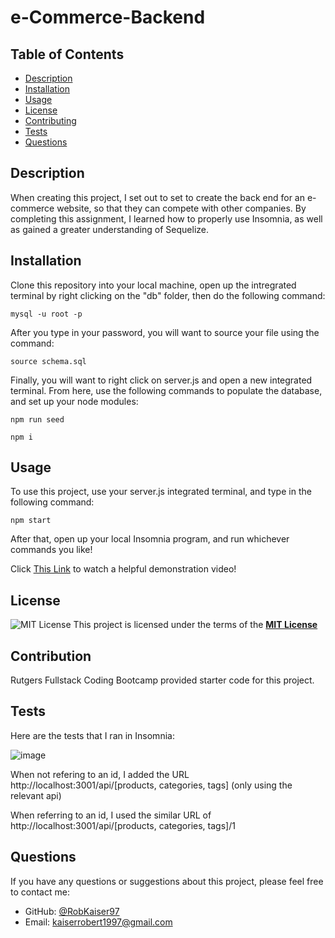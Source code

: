 # e-Commerce-Backend

 ## Table of Contents
  - [Description](#description)
  - [Installation](#installation)
  - [Usage](#usage)
  - [License](#license)
  - [Contributing](#contributing)
  - [Tests](#tests)
  - [Questions](#questions)

  ## Description
  When creating this project, I set out to set to create the back end for an e-commerce website, so that they can compete with other companies. By completing this assignment, I learned how to properly use Insomnia, as well as gained a greater understanding of Sequelize.

 ## Installation
  Clone this repository into your local machine,  open up the intregrated terminal by right clicking on the "db" folder, then do the following command:

  ```mysql -u root -p```

  After you type in your password, you will want to source your file using the command:

  ```source schema.sql```


  Finally, you will want to right click on server.js and open a new integrated terminal. From here, use the following commands to populate the database, and set up your node modules:

  ```npm run seed```

  ```npm i```
  
  ## Usage
  To use this project, use your server.js integrated terminal, and type in the following command:
  
  ```npm start```

 After that, open up your local Insomnia program, and run whichever commands you like!

 Click [This Link](https://drive.google.com/file/d/19qh6gY0rmPI_8uXUAGJ9aFf9DvH9V5pd/view?usp=sharing) to watch a helpful demonstration video!
  
 ## License
 ![MIT License](https://img.shields.io/badge/License-MIT-yellow.svg)
  This project is licensed under the terms of the **[MIT License](https://opensource.org/licenses/MIT)**
  
  ## Contribution
  
Rutgers Fullstack Coding Bootcamp provided starter code for this project.

  ## Tests
  
Here are the tests that I ran in Insomnia:

![image](https://github.com/RobKaiser97/e-Commerce-Backend/assets/137103117/fbeeba0c-8fea-4e42-bb5b-64f58bd262ab)

When not refering to an id, I added the URL http://localhost:3001/api/[products, categories, tags] (only using the relevant api)

When referring to an id, I used the similar URL of http://localhost:3001/api/[products, categories, tags]/1 

  ## Questions
  If you have any questions or suggestions about this project, please feel free to contact me:
- GitHub: [@RobKaiser97](http://github.com/RobKaiser97)
- Email: kaiserrobert1997@gmail.com
